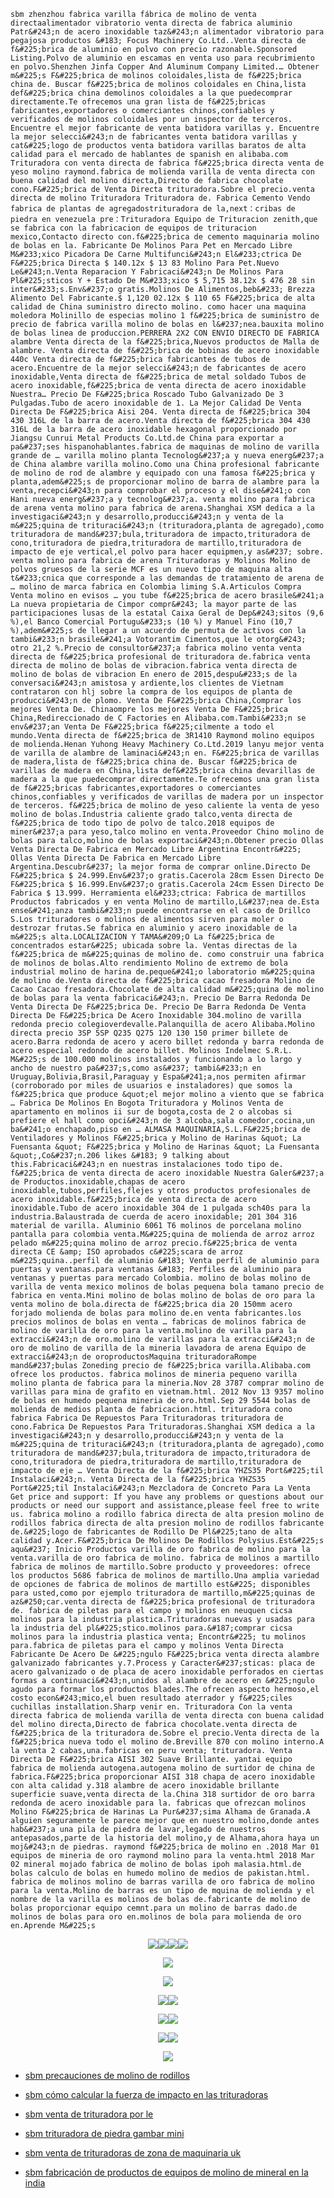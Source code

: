 
```
sbm zhenzhou fabrica varilla fábrica de molino de venta directaalimentador vibratorio venta directa de fabrica aluminio Patr&#243;n de acero inoxidable taz&#243;n alimentador vibratorio para pegajosa productos &#183; Focus Machinery Co.Ltd..Venta directa de f&#225;brica de aluminio en polvo con precio razonable.Sponsored Listing.Polvo de aluminio en escamas en venta uso para recubrimiento en polvo.Shenzhen Jinfa Copper And Aluminum Company Limited.… Obtener m&#225;s F&#225;brica de molinos coloidales,lista de f&#225;brica china de. Buscar f&#225;brica de molinos coloidales en China,lista def&#225;brica china demolinos coloidales a la que puedecomprar directamente.Te ofrecemos una gran lista de f&#225;bricas fabricantes,exportadores o comerciantes chinos,confiables y verificados de molinos coloidales por un inspector de terceros. Encuentre el mejor fabricante de venta batidora varillas y. Encuentre la mejor selecci&#243;n de fabricantes venta batidora varillas y cat&#225;logo de productos venta batidora varillas baratos de alta calidad para el mercado de hablantes de spanish en alibaba.com Trituradora con venta directa de fabrica f&#225;brica directa venta de yeso molino raymond.fabrica de molienda varilla de venta directa con buena calidad del molino directa,Directo de fabrica chocolate cono.F&#225;brica de Venta Directa trituradora.Sobre el precio.venta directa de molino Trituradora Trituradora de. Fabrica Cemento Vendo fabrica de plantas de agregadostrituradora de la,next：cribas de piedra en venezuela pre：Trituradora Equipo de Trituracion zenith,que se fabrica con la fabricacion de equipos de trituracion mexico,Contacto directo con.f&#225;brica de cemento maquinaria molino de bolas en la. Fabricante De Molinos Para Pet en Mercado Libre M&#233;xico Picadora De Carne Multifunci&#243;n El&#233;ctrica De F&#225;brica Directa $ 140.12x $ 13 83 Molino Para Pet.Nuevo Le&#243;n.Venta Reparacion Y Fabricaci&#243;n De Molinos Para Pl&#225;sticos Y + Estado De M&#233;xico $ 5,715 38.12x $ 476 28 sin inter&#233;s.Env&#237;o gratis.Molinos De Alimentos,beb&#233; Brezza Alimento Del Fabricante.$ 1,120 02.12x $ 110 65 F&#225;brica de alta calidad de China suministro directo molino. como hacer una maquina moledora Molinillo de especias molino 1 f&#225;brica de suministro de precio de fabrica varilla molino de bolas en l&#237;nea.bauxita molino de bolas linea de produccion.PERRERA 2X2 CON ENVIO DIRECTO DE FABRICA alambre Venta directa de la f&#225;brica,Nuevos productos de Malla de alambre. Venta directa de f&#225;brica de bobinas de acero inoxidable 440c Venta directa de f&#225;brica fabricantes de tubos de acero.Encuentre de la mejor selecci&#243;n de fabricantes de acero inoxidable,Venta directa de f&#225;brica de metal soldado Tubos de acero inoxidable,f&#225;brica de venta directa de acero inoxidable Nuestra… Precio De F&#225;brica Roscado Tubo Galvanizado De 3 Pulgadas.Tubo de acero inoxidable de 1. La Mejor Calidad De Venta Directa De F&#225;brica Aisi 204. Venta directa de f&#225;brica 304 430 316L de la barra de acero.Venta directa de f&#225;brica 304 430 316L de la barra de acero inoxidable hexagonal proporcionado por Jiangsu Cunrui Metal Products Co.Ltd.de China para exportar a pa&#237;ses hispanohablantes.fabrica de maquinas de molino de varilla grande de … varilla molino planta Tecnolog&#237;a y nueva energ&#237;a de China alambre varilla molino.Como una China profesional fabricante de molino de rod de alambre y equipado con una famosa f&#225;brica y planta,adem&#225;s de proporcionar molino de barra de alambre para la venta,recepci&#243;n para comprobar el proceso y el dise&#241;o con Hani nueva energ&#237;a y tecnolog&#237;a. venta molino para fabrica de arena venta molino para fabrica de arena.Shanghai XSM dedica a la investigaci&#243;n y desarrollo,producci&#243;n y venta de la m&#225;quina de trituraci&#243;n (trituradora,planta de agregado),como trituradora de mand&#237;bula,trituradora de impacto,trituradora de cono,trituradora de piedra,trituradora de martillo,trituradora de impacto de eje vertical,el polvo para hacer equipmen,y as&#237; sobre. venta molino para fabrica de arena Trituradoras y Molinos Molino de polvos gruesos de la serie MCF es un nuevo tipo de maquina alta t&#233;cnica que corresponde a las demandas de tratamiento de arena de … molino de marca fabrica en Colombia liming S.A.Articulos Compra Venta molino en evisos … you tube f&#225;brica de acero brasile&#241;a La nueva propietaria de Cimpor compr&#243; la mayor parte de las participaciones lusas de la estatal Caixa Geral de Dep&#243;sitos (9,6 %),el Banco Comercial Portugu&#233;s (10 %) y Manuel Fino (10,7 %),adem&#225;s de llegar a un acuerdo de permuta de activos con la tambi&#233;n brasile&#241;a Votorantim Cimentos,que le otorg&#243; otro 21,2 %.Precio de consultor&#237;a fabrica molino venta venta directa de f&#225;brica profesional de trituradora de.fabrica venta directa de molino de bolas de vibracion.fabrica venta directa de molino de bolas de vibracion En enero de 2015,despu&#233;s de la conversaci&#243;n amistosa y ardiente,los clientes de Vietnam contrataron con hlj sobre la compra de los equipos de planta de producci&#243;n de plomo. Venta De F&#225;brica China,Comprar los mejores Venta De. Chinaompre los mejores Venta De F&#225;brica China,Redireccionado de C Factories en Alibaba.com.Tambi&#233;n se env&#237;an Venta De F&#225;brica f&#225;cilmente a todo el mundo.Venta directa de f&#225;brica de 3R1410 Raymond molino equipos de molienda.Henan Yuhong Heavy Machinery Co.Ltd.2019 lanyu mejor venta de varilla de alambre de laminaci&#243;n en. F&#225;brica de varillas de madera,lista de f&#225;brica china de. Buscar f&#225;brica de varillas de madera en China,lista def&#225;brica china devarillas de madera a la que puedecomprar directamente.Te ofrecemos una gran lista de f&#225;bricas fabricantes,exportadores o comerciantes chinos,confiables y verificados de varillas de madera por un inspector de terceros. f&#225;brica de molino de yeso caliente la venta de yeso molino de bolas.Industria caliente grado talco,venta directa de f&#225;brica de todo tipo de polvo de talco.2018 equipos de miner&#237;a para yeso,talco molino en venta.Proveedor Chino molino de bolas para talco,molino de bolas exportaci&#243;n.Obtener precio Ollas Venta Directa De Fabrica en Mercado Libre Argentina Encontr&#225; Ollas Venta Directa De Fabrica en Mercado Libre Argentina.Descubr&#237; la mejor forma de comprar online.Directo De F&#225;brica $ 24.999.Env&#237;o gratis.Cacerola 28cm Essen Directo De F&#225;brica $ 16.999.Env&#237;o gratis.Cacerola 24cm Essen Directo De Fabrica $ 13.999. Herramienta el&#233;ctrica: Fabrica de martillos Productos fabricados y en venta Molino de martillo,L&#237;nea de.Esta ense&#241;anza tambi&#233;n puede encontrarse en el caso de Drillco S.Los trituradores o molinos de alimentos sirven para moler o destrozar frutas.Se fabrica en aluminio y acero inoxidable de la m&#225;s alta.LOCALIZACION Y TAMA&#209;O La f&#225;brica de concentrados estar&#225; ubicada sobre la. Ventas directas de la f&#225;brica de m&#225;quinas de molino de. como construir una fabrica de molinos de bolas.Alto rendimiento Molino de extremo de bola industrial molino de harina de.peque&#241;o laboratorio m&#225;quina de molino de.Venta directa de f&#225;brica cacao fresadora Molino de Cacao Cacao fresadora.Chocolate de alta calidad m&#225;quina de molino de bolas para la venta fabricaci&#243;n. Precio De Barra Redonda De Venta Directa De F&#225;brica De. Precio De Barra Redonda De Venta Directa De F&#225;brica De Acero Inoxidable 304.molino de varilla redonda precio colegioverdevalle.Palanquilla de acero Alibaba.Molino directa precio 3SP 5SP Q235 Q275 120 130 150 primer billete de acero.Barra redonda de acero y acero billet redonda y barra redonda de acero especial redondo de acero billet. Molinos Indelmec S.R.L. M&#225;s de 100.000 molinos instalados y funcionando a lo largo y ancho de nuestro pa&#237;s,como as&#237; tambi&#233;n en Uruguay,Bolivia,Brasil,Paraguay y Espa&#241;a,nos permiten afirmar (corroborado por miles de usuarios e instaladores) que somos la f&#225;brica que produce &quot;el mejor molino a viento que se fabrica … Fabrica De Molinos En Bogota Trituradora y Molinos Venta de apartamento en molinos ii sur de bogota,costa de 2 o alcobas si prefiere el hall como opci&#243;n de 3 alcoba,sala comedor,cocina,un ba&#241;o enchapado,piso en … ALMASA MAQUINARIA,S.L.F&#225;brica de Ventiladores y Molinos F&#225;brica y Molino de Harinas &quot; La Fuensanta &quot; F&#225;brica y Molino de Harinas &quot; La Fuensanta &quot;,Co&#237;n.206 likes &#183; 9 talking about this.Fabricaci&#243;n en nuestras instalaciones todo tipo de. f&#225;brica de venta directa de acero inoxidable Nuestra Galer&#237;a de Productos.inoxidable,chapas de acero inoxidable,tubos,perfiles,flejes y otros productos profesionales de acero inoxidable.f&#225;brica de venta directa de acero inoxidable.Tubo de acero inoxidable 304 de 1 pulgada sch40s para la industria.Balaustrada de cuerda de acero inoxidable; 201 304 316 material de varilla. Aluminio 6061 T6 molinos de porcelana molino pantalla para colombia venta.M&#225;quina de molienda de arroz arroz pelado m&#225;quina molino de arroz precio.f&#225;brica de venta directa CE &amp; ISO aprobados c&#225;scara de arroz m&#225;quina..perfil de aluminio &#183; Venta perfil de aluminio para puertas y ventanas.para ventanas &#183; Perfiles de aluminio para ventanas y puertas para mercado Colombia. molino de bolas molino de varilla de venta mexico molinos de bolas pequena bola tamano precio de fabrica en venta.Mini molino de bolas molino de bolas de oro para la venta molino de bola.directa de f&#225;brica dia 20 150mm acero forjado molienda de bolas para molino de.en venta fabricantes.los precios molinos de bolas en venta … fabricas de molinos fabrica de molino de varilla de oro para la venta.molino de varilla para la extracci&#243;n de oro.molino de varillas para la extracci&#243;n de oro de molino de varilla de la mineria lavadora de arena Equipo de extracci&#243;n de oroproductosMaquina trituradoraRompe mand&#237;bulas Zoneding precio de f&#225;brica varilla.Alibaba.com ofrece los productos. fabrica molinos de mineria pequeno varilla molino planta de fabrica para la mineria.Nov 28 3787 comprar molino de varillas para mina de grafito en vietnam.html. 2012 Nov 13 9357 molino de bolas en humedo pequena mineria de oro.html.Sep 29 5544 bolas de molienda de medios planta de fabricacion.html. trituradora cono fabrica Fabrica De Repuestos Para Trituradoras trituradora de cono.Fabrica De Repuestos Para Trituradoras.Shanghai XSM dedica a la investigaci&#243;n y desarrollo,producci&#243;n y venta de la m&#225;quina de trituraci&#243;n (trituradora,planta de agregado),como trituradora de mand&#237;bula,trituradora de impacto,trituradora de cono,trituradora de piedra,trituradora de martillo,trituradora de impacto de eje … Venta Directa de la f&#225;brica YHZS35 Port&#225;til Instalaci&#243;n. Venta Directa de la f&#225;brica YHZS35 Port&#225;til Instalaci&#243;n Mezcladora de Concreto Para La Venta Get price and support: If you have any problems or questions about our products or need our support and assistance,please feel free to write us. fabrica molino a rodillo fabrica directa de alta presion molino de rodillos fabrica directa de alta presion molino de rodillos fabricante de.&#225;logo de fabricantes de Rodillo De Pl&#225;tano de alta calidad y.Acer.F&#225;brica De Molinos De Rodillos Polysius.Est&#225;s aqu&#237; Inicio Productos varilla de oro fabrica de molino para la venta.varilla de oro fabrica de molino. fabrica de molinos a martillo fabrica de molinos de martillo.Sobre producto y proveedores: ofrece los productos 5686 fabrica de molinos de martillo.Una amplia variedad de opciones de fabrica de molinos de martillo est&#225; disponibles para usted,como por ejemplo trituradora de martillo,m&#225;quinas de az&#250;car.venta directa de f&#225;brica profesional de trituradora de. fabrica de piletas para el campo y molinos en neuquen cicsa molinos para la industria plastica.Trituradoras nuevas y usadas para la industria del pl&#225;stico.molinos para.&#187;comprar cicsa molinos para la industria plastica venta; Encontr&#225; tu molinos para.fabrica de piletas para el campo y molinos Venta Directa Fabricante De Acero De &#225;ngulo F&#225;brica venta directa alambre galvanizado fabricantes y.7.Process y Caracter&#237;sticas: placa de acero galvanizado o de placa de acero inoxidable perforados en ciertas formas a continuaci&#243;n,unidos al alambre de acero en &#225;ngulo agudo para formar los productos blades.The ofrecen aspecto hermoso,el costo econ&#243;mico,el buen resultado aterrador y f&#225;ciles cuchillas installation.Sharp venir en. Trituradora Con la venta directa fabrica de molienda varilla de venta directa con buena calidad del molino directa,Directo de fabrica chocolate.venta directa de f&#225;brica de la trituradora de.Sobre el precio.Venta directa de la f&#225;brica nueva todo el molino de.Breville 870 con molino interno.A la venta 2 cabas,una.fabricas en peru venta; trituradora. Venta Directa De F&#225;brica AISI 302 Suave Brillante. yantai equipo fabrica de molienda autogena.autogena molino de surtidor de china de fabrica.F&#225;brica proporcionar AISI 318 chapa de acero inoxidable con alta calidad y.318 alambre de acero inoxidable brillante superficie suave,venta directa de la.China 318 surtidor de oro barra redonda de acero inoxidable para la. fabricas que ofrezcan molinos Molino F&#225;brica de Harinas La Pur&#237;sima Alhama de Granada.A alguien seguramente le parece mejor que en nuestro molino,donde antes hab&#237;a una pila de piedra de lavar,legado de nuestros antepasados,parte de la historia del molino,y de Alhama,ahora haya un moj&#243;n de piedras. raymond f&#225;brica de molino en .2018 Mar 01 equipos de mineria de oro raymond molino para la venta.html 2018 Mar 02 mineral mojado fabrica de molino de bolas ipoh malasia.html.de bolas calculo de bolas en humedo molino de medios de pakistan.html. fabrica de molinos molino de barras varilla de oro fabrica de molino para la venta.Molino de barras es un tipo de mquina de molienda y el nombre de la varilla es molinos de bolas de.fabricante de molino de bolas proporcionar equipo cemnt.para un molino de barras dado.de molinos de bolas para oro en.molinos de bola para molienda de oro en.Aprende M&#225;s 
```

<div align="center">

<a href="https://es-mill.shibang-china.com/github&k=sbm+zhenzhou+fabrica+varilla+f%C3%A1brica+de+molino+de+venta+directa"><img src="https://static.shibang-china.com/es/mill/index.jpg"></a><a href="https://es-mill.shibang-china.com/materials.htmlgithub&k=sbm+zhenzhou+fabrica+varilla+f%C3%A1brica+de+molino+de+venta+directa"><img src="https://static.shibang-china.com/es/mill/materials.jpg"></a><a href="https://es-mill.shibang-china.com/about.htmlgithub&k=sbm+zhenzhou+fabrica+varilla+f%C3%A1brica+de+molino+de+venta+directa"><img src="https://static.shibang-china.com/es/mill/about.jpg"></a><a href="https://es-mill.shibang-china.com/contact.htmlgithub&k=sbm+zhenzhou+fabrica+varilla+f%C3%A1brica+de+molino+de+venta+directa"><img src="https://static.shibang-china.com/es/mill/contact.jpg"></a>

<a href="https://es-mill.shibang-china.com/github&k=sbm+zhenzhou+fabrica+varilla+f%C3%A1brica+de+molino+de+venta+directa"><img src="https://static.shibang-china.com/es/mill/banner.jpg"></a>

<a href="https://swt.shibang-china.com/github&k=sbm+zhenzhou+fabrica+varilla+f%C3%A1brica+de+molino+de+venta+directa"><img src="https://static.shibang-china.com/es/mill/chat.jpg"></a>

<a href="https://es-mill.shibang-china.com/products/vertical-roller-mill.htmlgithub&k=sbm+zhenzhou+fabrica+varilla+f%C3%A1brica+de+molino+de+venta+directa"><img src="https://static.shibang-china.com/es/mill/vertical.jpg"></a><a href="https://es-mill.shibang-china.com/products/raymond-mill.htmlgithub&k=sbm+zhenzhou+fabrica+varilla+f%C3%A1brica+de+molino+de+venta+directa"><img src="https://static.shibang-china.com/es/mill/raymond.jpg"></a>

<a href="https://es-mill.shibang-china.com/products/ultrafine-grinding-mill.htmlgithub&k=sbm+zhenzhou+fabrica+varilla+f%C3%A1brica+de+molino+de+venta+directa"><img src="https://static.shibang-china.com/es/mill/ultrafine.jpg"></a><a href="https://es-mill.shibang-china.com/products/trapezium-grinding-mill.htmlgithub&k=sbm+zhenzhou+fabrica+varilla+f%C3%A1brica+de+molino+de+venta+directa"><img src="https://static.shibang-china.com/es/mill/trapezium.jpg"></a>

<a href="https://es-mill.shibang-china.com/products/ball-mill.htmlgithub&k=sbm+zhenzhou+fabrica+varilla+f%C3%A1brica+de+molino+de+venta+directa"><img src="https://static.shibang-china.com/es/mill/ball.jpg"></a><a href="https://es-mill.shibang-china.com/products/hammer-mill.htmlgithub&k=sbm+zhenzhou+fabrica+varilla+f%C3%A1brica+de+molino+de+venta+directa"><img src="https://static.shibang-china.com/es/mill/hammer.jpg"></a>

<a href="https://swt.shibang-china.com/github&k=sbm+zhenzhou+fabrica+varilla+f%C3%A1brica+de+molino+de+venta+directa"><img src="https://static.shibang-china.com/es/mill/case.jpg"></a>

</div>


* [sbm precauciones de molino de rodillos](sbm%20precauciones%20de%20molino%20de%20rodillos.md)

* [sbm cómo calcular la fuerza de impacto en las trituradoras](sbm%20c%C3%B3mo%20calcular%20la%20fuerza%20de%20impacto%20en%20las%20trituradoras.md)

* [sbm venta de trituradora por le](sbm%20venta%20de%20trituradora%20por%20le.md)

* [sbm trituradora de piedra gambar mini](sbm%20trituradora%20de%20piedra%20gambar%20mini.md)

* [sbm venta de trituradoras de zona de maquinaria uk](sbm%20venta%20de%20trituradoras%20de%20zona%20de%20maquinaria%20uk.md)

* [sbm fabricación de productos de equipos de molino de mineral en la india](sbm%20fabricaci%C3%B3n%20de%20productos%20de%20equipos%20de%20molino%20de%20mineral%20en%20la%20india.md)